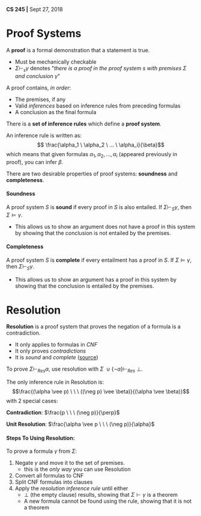 **CS 245 |** Sept 27, 2018


# Proof Systems
A __proof__ is a formal demonstration that a statement is true.
 - Must be mechanically checkable
 - $\Sigma \vdash_s \gamma$ denotes "_there is a proof in the proof system $s$ with premises $\Sigma$ and conclusion $\gamma$_"

A proof contains, _in order_:
 - The premises, if any
 - Valid _inferences_ based on inference rules from preceding formulas
 - A conclusion as the final formula

There is a __set of inference rules__ which define a __proof system__.

An inference rule is written as:
$$ \frac{\alpha_1 \ \alpha_2 \ ... \  \alpha_i}{\beta}$$
which means that given formulas $\alpha_1, \alpha_2,...,\alpha_i$ (appeared previously in proof), you can infer $\beta$.

There are two desirable properties of proof systems: __soundness__ and __completeness__.

#### Soundness
A proof system $S$ is __sound__ if every proof in $S$ is also entailed.
If $\Sigma \vdash_S \gamma$, then $\Sigma \models \gamma$.
 - This allows us to show an argument does not have a proof in this system by showing that the conclusion is not entailed by the premises.

#### Completeness
A proof system $S$ is __complete__ if every entailment has a proof in $S$.
If $\Sigma \models \gamma$, then $\Sigma \vdash_S \gamma$.
- This allows us to show an argument has a proof in this system by showing that the conclusion is entailed by the premises.


# Resolution
__Resolution__ is a proof system that proves the negation of a formula is a contradiction.
 - It only applies to formulas in _CNF_
 - It only proves _contradictions_
 - It is _sound_ and _complete_ ([source](https://www.student.cs.uwaterloo.ca/~cs245/Instructor-Specific-Pages/SMcintyre/Lecture7.pdf))

To prove $\Sigma \vdash_{Res} \alpha$, use resolution with $\Sigma \ \cup \{\neg \alpha\} \vdash_{Res} \ \perp$.

The only inference rule in Resolution is:
$$\frac{(\alpha \vee p) \ \ \ ((\neg p) \vee \beta)}{(\alpha \vee \beta)}$$
with 2 special cases:

__Contradiction__: $\frac{p \ \ \ (\neg p)}{\perp}$

__Unit Resolution__: $\frac{\alpha \vee p \ \ \ (\neg p)}{\alpha}$

#### Steps To Using Resolution:
To prove a formula $\gamma$ from $\Sigma$:
 1. Negate $\gamma$ and move it to the set of premises.
    - this is the _only way_ you can use Resolution
 2. Convert all formulas to CNF
 3. Split CNF formulas into clauses
 4. Apply the _resolution inference rule_ until either
    - $\perp$ (the empty clause) results, showing that $\Sigma \vdash \gamma$ is a theorem
    - A new formula cannot be found using the rule, showing that it is not a theorem
